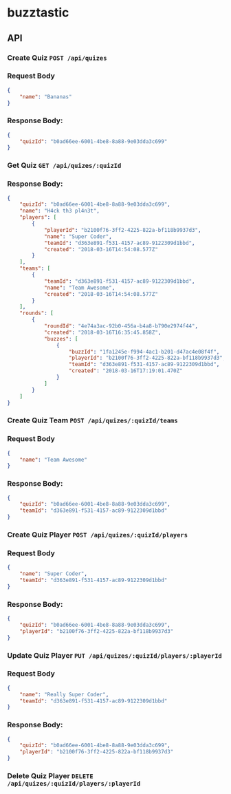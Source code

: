 # buzztastic

## API

### Create Quiz `POST /api/quizes`

### Request Body

``` json
{
	"name": "Bananas"
}
```

### Response Body:

``` json
{
	"quizId": "b0ad66ee-6001-4be8-8a88-9e03dda3c699"
}
```

### Get Quiz `GET /api/quizes/:quizId`

### Response Body:

``` json
{
	"quizId": "b0ad66ee-6001-4be8-8a88-9e03dda3c699",
	"name": "H4ck th3 pl4n3t",
	"players": [
		{
			"playerId": "b2100f76-3ff2-4225-822a-bf118b9937d3",
			"name": "Super Coder",
			"teamId": "d363e891-f531-4157-ac89-9122309d1bbd",
			"created": "2018-03-16T14:54:08.577Z"
		}
	],
	"teams": [
		{
			"teamId": "d363e891-f531-4157-ac89-9122309d1bbd",
			"name": "Team Awesome",
			"created": "2018-03-16T14:54:08.577Z"
		}
	],
	"rounds": [
		{
			"roundId": "4e74a3ac-92b0-456a-b4a8-b790e2974f44",
			"created": "2018-03-16T16:35:45.858Z",
			"buzzes": [
				{
					"buzzId": "1fa1245e-f994-4ac1-b201-d47ac4e08f4f",
					"playerId": "b2100f76-3ff2-4225-822a-bf118b9937d3",
					"teamId": "d363e891-f531-4157-ac89-9122309d1bbd",
					"created": "2018-03-16T17:19:01.470Z"
				}
			]
		}
	]
}
```

### Create Quiz Team `POST /api/quizes/:quizId/teams`

### Request Body

``` json
{
	"name": "Team Awesome"
}
```

### Response Body:

``` json
{
	"quizId": "b0ad66ee-6001-4be8-8a88-9e03dda3c699",
	"teamId": "d363e891-f531-4157-ac89-9122309d1bbd"
}
```


### Create Quiz Player `POST /api/quizes/:quizId/players`

### Request Body

``` json
{
	"name": "Super Coder",
	"teamId": "d363e891-f531-4157-ac89-9122309d1bbd"
}
```

### Response Body:

``` json
{
	"quizId": "b0ad66ee-6001-4be8-8a88-9e03dda3c699",
	"playerId": "b2100f76-3ff2-4225-822a-bf118b9937d3"
}
```

### Update Quiz Player `PUT /api/quizes/:quizId/players/:playerId`

### Request Body

``` json
{
	"name": "Really Super Coder",
	"teamId": "d363e891-f531-4157-ac89-9122309d1bbd"
}
```

### Response Body:

``` json
{
	"quizId": "b0ad66ee-6001-4be8-8a88-9e03dda3c699",
	"playerId": "b2100f76-3ff2-4225-822a-bf118b9937d3"
}
```

### Delete Quiz Player `DELETE /api/quizes/:quizId/players/:playerId`
